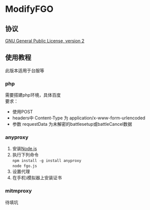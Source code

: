 # ModifyFGO
## 协议
[GNU General Public License, version 2](http://www.gnu.org/licenses/old-licenses/gpl-2.0-standalone.html)
## 使用教程
此版本适用于台服等  
### php
需要搭建php环境，具体百度  
要求：
- 使用POST
- headers中 Content-Type 为 application/x-www-form-urlencoded
- 参数 requestData 为未解密的battlesetup或battleCancel数据
### anyproxy
1. 安装[Node.js](https://nodejs.org)
2. 执行下列命令  
``
npm install -g install anyproxy
``  
``
node fgo.js
``
1. 设置代理
2. 在手机\模拟器上安装证书
### mitmproxy
待填坑
